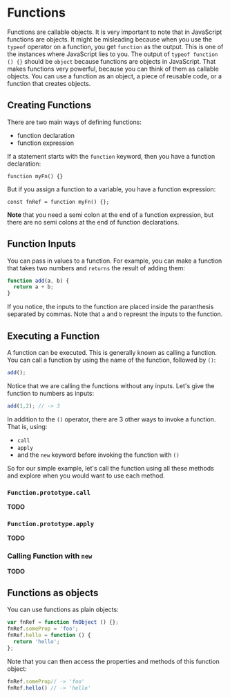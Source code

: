 # Functions

Functions are callable objects. It is very important to note that in JavaScript functions are objects. It might be misleading because when you use the `typeof` operator on a function, you get `function` as the output. This is one of the instances where JavaScript lies to you. The output of `typeof function () {}` should be `object` because functions are objects in JavaScript. That makes functions very powerful, because you can think of them as callable objects. You can use a function as an object, a piece of reusable code, or a function that creates objects.

## Creating Functions

There are two main ways of defining functions:

- function declaration
- function expression

If a statement starts with the `function` keyword, then you have a function declaration:

`function myFn() {}`

But if you assign a function to a variable, you have a function expression:

`const fnRef = function myFn() {};`

**Note** that you need a semi colon at the end of a function expression, but there are no semi colons at the end of function declarations.

## Function Inputs

You can pass in values to a function. For example, you can make a function that takes two numbers and `returns` the result of adding them:

```javascript
function add(a, b) {
  return a + b;
}
```

If you notice, the inputs to the function are placed inside the paranthesis separated by commas. Note that `a` and `b` represnt the inputs to the function.

## Executing a Function

A function can be executed. This is generally known as calling a function. You can call a function by using the name of the function, followed by `()`:

```javascript
add();
```

Notice that we are calling the functions without any inputs. Let's give the function to numbers as inputs:

```javascript
add(1,2); // -> 3
```

In addition to the `()` operator, there are 3 other ways to invoke a function. That is, using:

- `call`
- `apply`
- and the `new` keyword before invoking the function with `()`

So for our simple example, let's call the function using all these methods and explore when you would want to use each method.

### `Function.prototype.call`

**TODO**

### `Function.prototype.apply`

**TODO**

### Calling Function with `new`

**TODO**








## Functions as objects

You can use functions as plain objects:

```javascript
var fnRef = function fnObject () {};
fnRef.someProp = 'foo';
fnRef.hello = function () {
  return 'hello';
};
```

Note that you can then access the properties and methods of this function object:

```javascript
fnRef.someProp// -> 'foo'
fnRef.hello() // -> 'hello'
```

